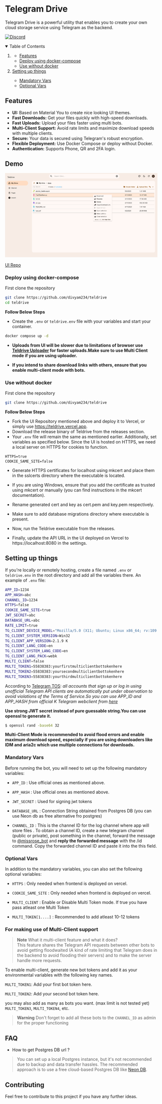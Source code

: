 # Telegram Drive

Telegram Drive is a powerful utility that enables you to create your own cloud storage service using Telegram as the backend.


[![Discord](https://img.shields.io/discord/1142377485737148479?label=discord&logo=discord&style=flat-square&logoColor=white)](https://discord.gg/hfTUKGU2C6)

 
<details open="open">
  <summary>Table of Contents</summary>
  <ol>
    <li>
      <ul>
      <li>
      <a href="#features">Features</a>
    </li>
        <li><a href="#deploy-using-docker-compose">Deploy using docker-compose</a></li>
       <li><a href="#use-without-docker">Use without docker</a></li>
      </ul>
    </li>
    <li><a href="#setting-up-things">Setting up things</a></li>
    <ul>
      <li><a href="#mandatory-vars">Mandatory Vars</a></li>
      <li><a href="#optional-vars">Optional Vars</a></li>
    </ul>
  </ol>
</details>

## Features

- **UI:** Based on Material You to create nice looking UI themes.
- **Fast Downloads:** Get your files quickly with high-speed downloads.
- **Fast Uploads:** Upload your files faster using multi bots.
- **Multi-Client Support:** Avoid rate limits and maximize download speeds with multiple clients.
- **Secure:** Your data is secured using Telegram's robust encryption.
- **Flexible Deployment:** Use Docker Compose or deploy without Docker.
- **Authentication:** Supports Phone, QR and 2FA login.
## Demo

![demo](./public/demo.png)

[UI Repo ](https://github.com/divyam234/teldrive-ui)

### Deploy using docker-compose
First clone the repository
```sh
git clone https://github.com/divyam234/teldrive
cd teldrive
```


**Follow Below Steps**

- Create the `.env` or `teldrive.env`  file with your variables and start your container.

```sh
docker compose up -d
```

- **Uploads from UI will be slower due to limitations of browser use [Teldrive Uploader](https://github.com/divyam234/teldrive-upload) for faster uploads.Make sure to use Multi Client mode if you are using uploader.**

- **If you intend to share download links with others, ensure that you enable multi-client mode with bots.**

### Use without docker
First clone the repository
```sh
git clone https://github.com/divyam234/teldrive

```
**Follow Below Steps**

- Fork the UI Repository mentioned above and deploy it to Vercel, or simply use https://teldrive.vercel.app.
- Download the release binary of Teldrive from the releases section.
- Your `.env` file will remain the same as mentioned earlier. Additionally, set variables as specified below. Since the UI is hosted on HTTPS, we need a local server on HTTPS for cookies to function.
```shell
HTTPS=true
COOKIE_SAME_SITE=false
```
- Generate HTTPS certificates for localhost using mkcert and place them in the sslcerts directory where the executable is located.

- If you are using Windows, ensure that you add the certificate as trusted using mkcert or manually (you can find instructions in the mkcert documentation).

- Rename generated cert and key as cert.pem and key.pem respectively.
  
- Make sure to add database migrations directory where executable is present.
  
- Now, run the Teldrive executable from the releases.

- Finally, update the API URL in the UI deployed on Vercel to https://localhost:8080 in the settings.

## Setting up things

If you're locally or remotely hosting, create a file named `.env` or `teldrive.env`  in the root directory and add all the variables there.
An example of `.env` file:

```sh
APP_ID=1234
APP_HASH=abc
CHANNEL_ID=1234
HTTPS=false
COOKIE_SAME_SITE=true
JWT_SECRET=abc
DATABASE_URL=abc
RATE_LIMIT=true
TG_CLIENT_DEVICE_MODEL="Mozilla/5.0 (X11; Ubuntu; Linux x86_64; rv:109.0) Gecko/20100101 Firefox/116.0" # Any valid  browser user agent here
TG_CLIENT_SYSTEM_VERSION=Win32
TG_CLIENT_APP_VERSION=2.1.9 K
TG_CLIENT_LANG_CODE=en
TG_CLIENT_SYSTEM_LANG_CODE=en
TG_CLIENT_LANG_PACK=webk
MULTI_CLIENT=false
MULTI_TOKEN1=55838383:yourfirstmulticlientbottokenhere
MULTI_TOKEN2=55838383:yoursecondmulticlientbottokenhere
MULTI_TOKEN3=55838383:yourthirdmulticlientbottokenhere
```
According to [Telegram TOS](https://core.telegram.org/api/obtaining_api_id#using-the-api-id): *all accounts that sign up or log in using unofficial Telegram API clients are automatically put under observation to avoid violations of the Terms of Service.So you can use APP_ID and APP_HASH from official K Telegram webclient from [here](https://github.com/morethanwords/tweb/blob/464bc4e76ff6417c7d996cca50c430d89d5d8175/src/config/app.ts#L36)*

**Use strong JWT secret instead of pure guessable string.You can use openssl to generate it.**

```bash
$ openssl rand -base64 32
```


**Multi-Client Mode is recommended to avoid flood errors and enable maximum download speed, especially if you are using downloaders like IDM and aria2c which use multiple connections for downloads.**
### Mandatory Vars
Before running the bot, you will need to set up the following mandatory variables:

- `APP_ID` : Use official ones as mentioned above.

- `APP_HASH` : Use official ones as mentioned above.

- `JWT_SECRET` : Used for signing jwt tokens

- `DATABASE_URL` : Connection String obtained from Postgres DB (you can use Neon db as free alternative fro postgres)

- `CHANNEL_ID` :  This is the channel ID for the log channel where app will store files . To obtain a channel ID, create a new telegram channel (public or private), post something in the channel, forward the message to [@missrose_bot](https://telegram.dog/MissRose_bot) and **reply the forwarded message** with the /id command. Copy the forwarded channel ID and paste it into the this field.

### Optional Vars
In addition to the mandatory variables, you can also set the following optional variables:
- `HTTPS` : Only needed when frontend is deployed on vercel.

- `COOKIE_SAME_SITE` : Only needed when frontend is deployed on vercel.
- `MULTI_CLIENT` : Enable or Disable Multi Token mode. If true you have pass atleast one Multi Token
- `MULTI_TOKEN[1....]` : Recommended to add atleast 10-12 tokens
### For making use of Multi-Client support

> **Note**
> What it multi-client feature and what it does? <br>
> This feature shares the Telegram API requests between other bots to avoid getting floodwaited (A kind of rate limiting that Telegram does in the backend to avoid flooding their servers) and to make the server handle more requests. <br>

To enable multi-client, generate new bot tokens and add it as your environmental variables with the following key names. 

`MULTI_TOKEN1`: Add your first bot token here.

`MULTI_TOKEN2`: Add your second bot token here.

you may also add as many as bots you want. (max limit is not tested yet)
`MULTI_TOKEN3`, `MULTI_TOKEN4`, etc.

> **Warning**
> Don't forget to add all these bots to the `CHANNEL_ID` as admin for the proper functioning

## FAQ

- How to get Postgres DB url ?
> You can set up a local Postgres instance, but it's not recommended due to backup and data transfer hassles. The recommended approach is to use a free cloud-based Postgres DB like [Neon DB](https://neon.tech/).

## Contributing

Feel free to contribute to this project if you have any further ideas.



